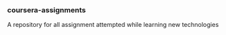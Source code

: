 ### coursera-assignments
A repository for all assignment attempted while learning new technologies 
